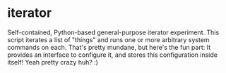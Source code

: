 # iterator
Self-contained, Python-based general-purpose iterator experiment. 
This script iterates a list of "things" and runs one or more arbitrary system commands on each.
That's pretty mundane, but here's the fun part: It provides an interface to configure it, and stores this configuration inside itself! Yeah pretty crazy huh? :)
